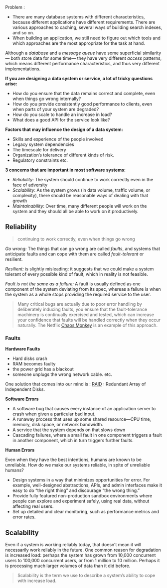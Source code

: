 Problem : 

- There are many database systems with different characteristics, because different applications have different requirements. There are various approaches to caching, several ways of building search indexes, and so on.
- When building an application, we still need to figure out which tools and which approaches are the most appropriate for the task at hand.

Although a *database* and a *message queue* have some superficial similarity— both store data for some time— they have very different *access* patterns, which means different performance characteristics, and thus very different implementations.

**If you are designing a data system or service, a lot of tricky questions arise:**

- How do you ensure that the data remains correct and complete, even when things go wrong internally?
- How do you provide consistently good performance to clients, even when parts of your system are degraded?
- How do you scale to handle an increase in load?
- What does a good API for the service look like?


**Factors that may influence the design of a data system:**

- Skills and experience of the people involved
- Legacy system dependencies
- The timescale for delivery
- Organization’s tolerance of different kinds of risk. 
- Regulatory constraints etc.

**3 concerns that are important in most software systems:**

- *Reliability*: The system should continue to work correctly even in the face of adversity
- *Scalability*: As the system grows (in data volume, traffic volume, or complexity), there should be reasonable ways of dealing with that growth
- *Maintainability*: Over time, many different people will work on the system and they should all be able to work on it productively.

## Reliability

> continuing to work correctly, even when things go wrong

*Go wrong:* The things that can go wrong are called *faults*, and systems that anticipate faults and can cope with them are called *fault-tolerant* or resilient.

*Resilient:* is slightly misleading: it suggests that we could make a system tolerant of every possible kind of fault, which in reality is not feasible.

*Fault is not the same as a failure:* A fault is usually defined as one component of the system deviating from its spec, whereas a failure is when the system as a whole stops providing the required service to the user.

> Many critical bugs are actually due to poor error handling by deliberately inducing faults, you ensure that the fault-tolerance
machinery is continually exercised and tested, which can increase your confidence that faults will be handled correctly when they occur naturally. The Netflix [Chaos Monkey](https://netflix.github.io/chaosmonkey/) is an example of this approach.

### Faults

**Hardware Faults**

- Hard disks crash
- RAM becomes faulty 
- the power grid has a blackout
- someone unplugs the wrong network cable. etc.


One solution that comes into our mind is : [RAID](https://en.wikipedia.org/wiki/Standard_RAID_levels) : Redundant Array of Independent Disks.


**Software Errors**

- A software bug that causes every instance of an application server to crash when given a particular bad input.
- A runaway process that uses up some shared resource—CPU time, memory, disk space, or network bandwidth.
- A service that the system depends on that slows down
- Cascading failures, where a small fault in one component triggers a fault in another component, which in turn triggers further faults.

**Human Errors**

Even when they have the best intentions, humans are known to be unreliable. How do we make our systems reliable, in spite of unreliable humans?

- Design systems in a way that minimizes opportunities for error. For example, well-designed abstractions, APIs, and admin interfaces make it easy to do “the right thing” and discourage “the wrong thing.”
- Provide fully featured non-production sandbox environments where people can explore and experiment safely, using
real data, without affecting real users.
- Set up detailed and clear monitoring, such as performance metrics and error rates.


## Scalability


Even if a system is working reliably today, that doesn’t mean it will necessarily work reliably in the future. One common reason for degradation is increased load: perhaps the system has grown from 10,000 concurrent users to 100,000 concurrent users, or
from 1 million to 10 million. Perhaps it is processing much larger volumes of data than it did before.

> Scalability is the term we use to describe a system’s ability to cope with increase load.












